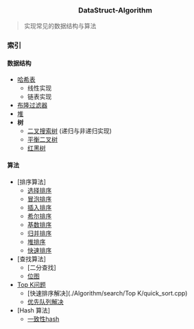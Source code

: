 ### <center> DataStruct-Algorithm 

> 实现常见的数据结构与算法


### 索引

#### 数据结构
-   [哈希表](./DataStruct/Hash%20Table/)
    -   线性实现
    -   链表实现
-   [布隆过滤器](./DataStruct/Bloom%20Filter/bloom-filter.cpp)
-   [堆](./DataStruct/Heap/heap.cpp)
-   **树**
    -   [二叉搜索树](./DataStruct/Tree/Binary%20Search%20Tree/bst_recursion.cpp) (递归与非递归实现)
    -   [平衡二叉树](./DataStruct/Tree/AVL/AVL.cpp)
    -   [红黑树](./DataStruct/Tree/Red%20Black%20Tree/R_B_Tree.cpp)


#### 算法
-   [排序算法]
    -   [选择排序](./Algorithm/sort/selection_sort.cpp)
    -   [冒泡排序](./Algorithm/sort/bubble_sort.cpp)
    -   [插入排序](./Algorithm/sort/insertion_sort.cpp)
    -   [希尔排序](./Algorithm/sort/shell_sort.cpp)
    -   [基数排序](./Algorithm/sort/radix_sort.cpp)
    -   [归并排序](./Algorithm/sort/merge_sort.cpp)
    -   [堆排序](./Algorithm/sort/heap_sort.cpp)
    -   [快速排序](./Algorithm/sort/quick_sort.cpp)
-   [查找算法]
    -   [二分查找]
    -   [位图](./Algorithm/search/find/bitmap.cpp)
-   [Top K问题](./Algorithm/search/Top%20K/)
    -   [快速排序解决](./Algorithm/search/Top K/quick_sort.cpp)
    -   [优先队列解决](./Algorithm/search/Top%20K/heap.cpp)
-   [Hash 算法]
    -   [一致性hash](./Algorithm/hash/consisit.cpp)
